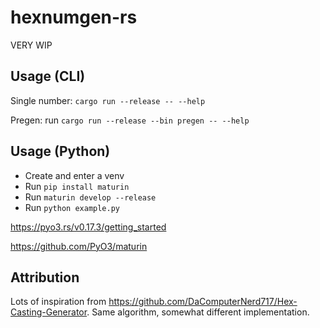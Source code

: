 # hexnumgen-rs

VERY WIP

## Usage (CLI)

Single number: `cargo run --release -- --help`

Pregen: run `cargo run --release --bin pregen -- --help`

## Usage (Python)

* Create and enter a venv
* Run `pip install maturin`
* Run `maturin develop --release`
* Run `python example.py`

https://pyo3.rs/v0.17.3/getting_started

https://github.com/PyO3/maturin

## Attribution

Lots of inspiration from https://github.com/DaComputerNerd717/Hex-Casting-Generator. Same algorithm, somewhat different implementation.
